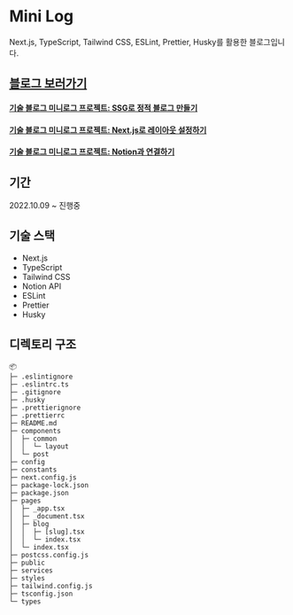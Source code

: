 # Mini Log

Next.js, TypeScript, Tailwind CSS, ESLint, Prettier, Husky를 활용한 블로그입니다.

## [블로그 보러가기](https://minilog.vercel.app/post)

#### [기술 블로그 미니로그 프로젝트: SSG로 정적 블로그 만들기](https://minilog.vercel.app/blog/minilog-ssg-retrospective)

#### [기술 블로그 미니로그 프로젝트: Next.js로 레이아웃 설정하기](https://minilog.vercel.app/blog/minilog-layout-retrospective)

#### [기술 블로그 미니로그 프로젝트: Notion과 연결하기](https://minilog.vercel.app/blog/minilog-notion-api-retrospective)

## 기간

2022.10.09 ~ 진행중

## 기술 스택

- Next.js
- TypeScript
- Tailwind CSS
- Notion API
- ESLint
- Prettier
- Husky

## 디렉토리 구조

```
📦
├─ .eslintignore
├─ .eslintrc.ts
├─ .gitignore
├─ .husky
├─ .prettierignore
├─ .prettierrc
├─ README.md
├─ components
│  ├─ common
│  │  └─ layout
│  └─ post
├─ config
├─ constants
├─ next.config.js
├─ package-lock.json
├─ package.json
├─ pages
│  ├─ _app.tsx
│  ├─ _document.tsx
│  ├─ blog
│  │  ├─ [slug].tsx
│  │  └─ index.tsx
│  └─ index.tsx
├─ postcss.config.js
├─ public
├─ services
├─ styles
├─ tailwind.config.js
├─ tsconfig.json
└─ types
```
